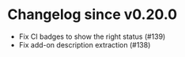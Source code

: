 # Changelog since v0.20.0
- Fix CI badges to show the right status (#139) 
- Fix add-on description extraction (#138) 
